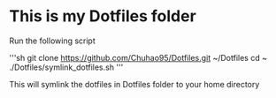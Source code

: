 # This is my Dotfiles folder

Run the following script

'''sh
git clone https://github.com/Chuhao95/Dotfiles.git ~/Dotfiles
cd ~ 
./Dotfiles/symlink_dotfiles.sh
'''

This will symlink the dotfiles in Dotfiles folder to your home directory
